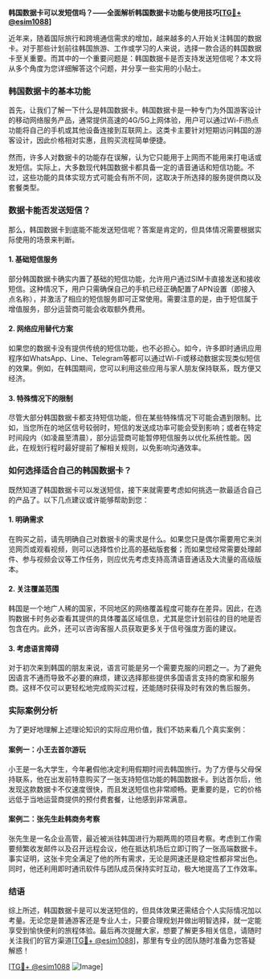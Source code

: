 **韩国数据卡可以发短信吗？——全面解析韩国数据卡功能与使用技巧[[TG💪+ @esim1088](https://t.me/s/esim1088)]**

近年来，随着国际旅行和跨境通信需求的增加，越来越多的人开始关注韩国的数据卡。对于那些计划前往韩国旅游、工作或学习的人来说，选择一款合适的韩国数据卡至关重要。而其中的一个重要问题是：韩国数据卡是否支持发送短信呢？本文将从多个角度为您详细解答这个问题，并分享一些实用的小贴士。

### 韩国数据卡的基本功能

首先，让我们了解一下什么是韩国数据卡。韩国数据卡是一种专门为外国游客设计的移动网络服务产品，通常提供高速的4G/5G上网体验，用户可以通过Wi-Fi热点功能将自己的手机或其他设备连接到互联网上。这类卡主要针对短期访问韩国的游客设计，因此价格相对实惠，且购买流程简单便捷。

然而，许多人对数据卡的功能存在误解，认为它只能用于上网而不能用来打电话或发短信。实际上，大多数现代韩国数据卡都具备一定的语音通话和短信功能。不过，这些功能的具体实现方式可能会有所不同，这取决于所选择的服务提供商以及套餐类型。

### 数据卡能否发送短信？

那么，韩国数据卡到底能不能发送短信呢？答案是肯定的，但具体情况需要根据实际使用的场景来判断。

#### 1. 基础短信服务
部分韩国数据卡确实内置了基础的短信功能，允许用户通过SIM卡直接发送和接收短信。这种情况下，用户只需确保自己的手机已经正确配置了APN设置（即接入点名称），并激活了相应的短信服务即可正常使用。需要注意的是，由于短信属于增值服务，部分运营商可能会收取额外费用。

#### 2. 网络应用替代方案
如果您的数据卡没有提供传统的短信功能，也不必担心。如今，许多即时通讯应用程序如WhatsApp、Line、Telegram等都可以通过Wi-Fi或移动数据实现类似短信的效果。例如，在韩国期间，您可以利用这些应用与家人朋友保持联系，既方便又经济。

#### 3. 特殊情况下的限制
尽管大部分韩国数据卡都支持短信功能，但在某些特殊情况下可能会遇到限制。比如，当您所在的地区信号较弱时，短信的发送成功率可能会受到影响；或者在特定时间段内（如凌晨至清晨），部分运营商可能暂停短信服务以优化系统性能。因此，在规划行程时最好提前了解相关规则，以免影响沟通效率。

### 如何选择适合自己的韩国数据卡？

既然知道了韩国数据卡可以发送短信，接下来就需要考虑如何挑选一款最适合自己的产品了。以下几点建议或许能够帮助到您：

#### 1. 明确需求
在购买之前，请先明确自己对数据卡的需求是什么。如果您只是偶尔需要用它来浏览网页或观看视频，则可以选择性价比高的基础版套餐；而如果您经常需要处理邮件、参与视频会议等工作任务，则应优先考虑支持高清语音通话及大流量的高级版本。

#### 2. 关注覆盖范围
韩国是一个地广人稀的国家，不同地区的网络覆盖程度可能存在差异。因此，在选购数据卡时务必查看其提供的具体覆盖区域信息，尤其是您计划前往的目的地是否包含在内。此外，还可以咨询客服人员获取更多关于信号强度方面的建议。

#### 3. 考虑语言障碍
对于初次来到韩国的朋友来说，语言可能是另一个需要克服的问题之一。为了避免因语言不通而导致不必要的麻烦，建议选择那些提供多国语言支持的商家和服务商。这样不仅可以更轻松地完成购买过程，还能随时获得及时有效的售后服务。

### 实际案例分析

为了更好地理解上述理论知识的实际应用价值，我们不妨来看几个真实案例：

#### 案例一：小王去首尔游玩
小王是一名大学生，今年暑假他决定利用假期时间去韩国旅行。为了方便与父母保持联系，他在出发前特意购买了一张支持短信功能的韩国数据卡。到达首尔后，他发现这款数据卡不仅速度很快，而且发送短信也非常顺畅。更重要的是，它的价格远低于当地运营商提供的预付费套餐，让他感到非常满意。

#### 案例二：张先生赴韩商务考察
张先生是一名企业高管，最近被派往韩国进行为期两周的项目考察。考虑到工作需要频繁收发邮件以及召开远程会议，他在抵达机场后立即订购了一张高端数据卡。事实证明，这张卡完全满足了他的所有需求，无论是网速还是稳定性都非常出色。同时，他还利用即时通讯软件与团队成员保持实时互动，极大地提高了工作效率。

### 结语

综上所述，韩国数据卡是可以发送短信的，但具体效果还需结合个人实际情况加以考量。无论您是普通游客还是专业人士，只要合理规划并做出明智选择，就一定能享受到愉快便利的旅程体验。最后再次提醒大家，想要了解更多相关信息，请随时关注我们的官方渠道[[TG💪+ @esim1088](https://t.me/s/esim1088)]，那里有专业的团队随时准备为您答疑解惑！

[[TG💪+ @esim1088](https://t.me/s/esim1088) ![Image](https://i.postimg.cc/4NQfJmqS/Snipaste-2025-05-13-00-14-12.png)]